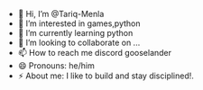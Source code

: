 - 👋 Hi, I’m @Tariq-Menla
- 👀 I’m interested in games,python
- 🌱 I’m currently learning python
- 💞️ I’m looking to collaborate on ...
- 📫 How to reach me discord gooselander
- 😄 Pronouns: he/him
- ⚡ About me: I like to build and stay disciplined!.

<!---
Tariq-Menla/Tariq-Menla is a ✨ special ✨ repository because its `README.md` (this file) appears on your GitHub profile.
You can click the Preview link to take a look at your changes.
--->
